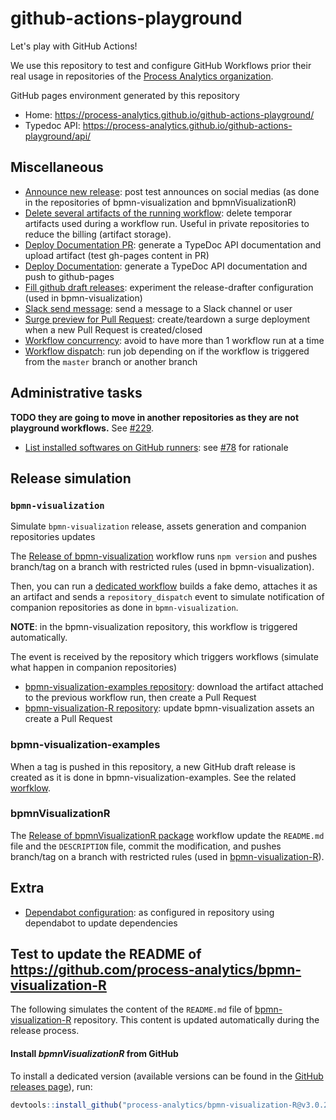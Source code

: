 # github-actions-playground

Let's play with GitHub Actions!

We use this repository to test and configure GitHub Workflows prior their real usage in repositories of the [Process Analytics organization](https://github.com/process-analytics).

GitHub pages environment generated by this repository
- Home: https://process-analytics.github.io/github-actions-playground/
- Typedoc API: https://process-analytics.github.io/github-actions-playground/api/

## Miscellaneous

- [Announce new release](.github/workflows/announce-new-release.yml): post test announces on social medias (as done in the repositories of bpmn-visualization and bpmnVisualizationR)
- [Delete several artifacts of the running workflow](.github/workflows/delete-artifacts-of-workflow.yml): delete temporar artifacts used during a workflow run. Useful in private repositories to reduce the billing (artifact storage).
- [Deploy Documentation PR](.github/workflows/deploy-documentation-pr.yml): generate a TypeDoc API documentation and upload artifact (test gh-pages content in PR)
- [Deploy Documentation](.github/workflows/deploy-documentation.yml): generate a TypeDoc API documentation and push to github-pages
- [Fill github draft releases](.github/workflows/fill-gh-draft-release.yml): experiment the release-drafter configuration (used in bpmn-visualization)
- [Slack send message](.github/workflows/slack-send-message.yml): send a message to a Slack channel or user
- [Surge preview for Pull Request](.github/workflows/surge-preview-for-pr.yml): create/teardown a surge deployment when a new Pull Request is created/closed  
- [Workflow concurrency](.github/workflows/workflow-concurrency.yml): avoid to have more than 1 workflow run at a time
- [Workflow dispatch](.github/workflows/workflow-dispatch.yml): run job depending on if the workflow is triggered from the `master` branch or another branch

## Administrative tasks

**TODO they are going to move in another repositories as they are not playground workflows.** See [#229](https://github.com/process-analytics/github-actions-playground/issues/229).

- [List installed softwares on GitHub runners](list-installed-packages-and-tools.yml): see [#78](https://github.com/process-analytics/github-actions-playground/pull/78) for rationale


## Release simulation

### `bpmn-visualization`

Simulate `bpmn-visualization` release, assets generation and companion repositories updates

The [Release of bpmn-visualization](.github/workflows/release-bpmn_visualization.yml) workflow runs `npm version` and pushes branch/tag on a branch with restricted rules (used in bpmn-visualization).

Then, you can run a [dedicated workflow](.github/workflows/post-release-upload-demo-archive-and-trigger-companion-repositories-update.yml) builds a fake demo, attaches it as an artifact
and sends a `repository_dispatch` event to simulate notification of companion repositories as done in `bpmn-visualization`.

**NOTE**: in the bpmn-visualization repository, this workflow is triggered automatically.

The event is received by the repository which triggers workflows (simulate what happen in companion repositories)
- [bpmn-visualization-examples repository](.github/workflows/post-release-update_bpmn_visualization_version_in_Examples_repo.yml): download the artifact attached to the previous workflow run, then create a Pull Request
- [bpmn-visualization-R repository](.github/workflows/post-release-update_bpmn_visualization_version_in_R_repo.yml): update bpmn-visualization assets an create a Pull Request


### bpmn-visualization-examples

When a tag is pushed in this repository, a new GitHub draft release is created as it is done in bpmn-visualization-examples.
See the related [worfklow](.github/workflows/post-release-create-gh-release_Examples_repo.yml).


### bpmnVisualizationR

The [Release of bpmnVisualizationR package](.github/workflows/release-R.yml) workflow update the `README.md` file and the `DESCRIPTION` file, commit the modification, and pushes branch/tag on a branch with restricted rules (used in [bpmn-visualization-R](https://github.com/process-analytics/bpmn-visualization-R)).


## Extra

- [Dependabot configuration](.github/dependabot.yml): as configured in repository using dependabot to update dependencies


## Test to update the README of https://github.com/process-analytics/bpmn-visualization-R

The following simulates the content of the `README.md` file of [bpmn-visualization-R](https://github.com/process-analytics/bpmn-visualization-R) repository. This content is updated automatically during the release process.

#### Install _bpmnVisualizationR_ from GitHub

To install a dedicated version (available versions can be found in the [GitHub releases page](https://github.com/process-analytics/bpmn-visualization-R/releases)), run:
```r
devtools::install_github("process-analytics/bpmn-visualization-R@v3.0.2")
```
